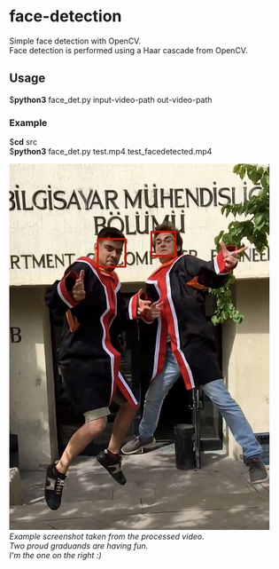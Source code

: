 # face-detection
Simple face detection with OpenCV.  
Face detection is performed using a Haar cascade from OpenCV.

## Usage
$**python3**  face_det.py  input-video-path  out-video-path 
 
### Example   
$**cd**  src  
$**python3**  face_det.py  test.mp4  test_facedetected.mp4  
  
![Example Image](https://github.com/cetinsamet/face-detection/blob/master/screenshot.jpeg)  
*Example screenshot taken from the processed video.*  
*Two proud graduands are having fun.*  
*I'm the one on the right :)*
